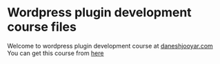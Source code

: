 # Wordpress plugin development course files
Welcome to wordpress plugin development course at [daneshjooyar.com](https://daneshjooyar.com)
You can get this course from [here](https://www.daneshjooyar.com/wordpress-plugin-development/?utm_source=hamedmoody&utm_medium=github&utm_campaign=wordpress-plugin-development&utm_term=readme)